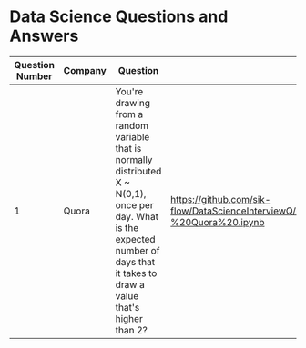 # Data Science Questions and Answers 

| Question Number | Company | Question                                                                                                                                                                             | Notebook                                                                                                              | Video                        |
|-----------------|---------|--------------------------------------------------------------------------------------------------------------------------------------------------------------------------------------|-----------------------------------------------------------------------------------------------------------------------|------------------------------|
| 1               | Quora   | You're drawing from a random variable that is normally distributed X ~ N(0,1), once per day. What is the expected number of days that it takes to draw a value that's higher than 2? | https://github.com/sik-flow/DataScienceInterviewQ/blob/main/Notebooks/Interview%20Problem%20%231%20-%20Quora%20.ipynb | https://youtu.be/XKmlpuZ-PbI |